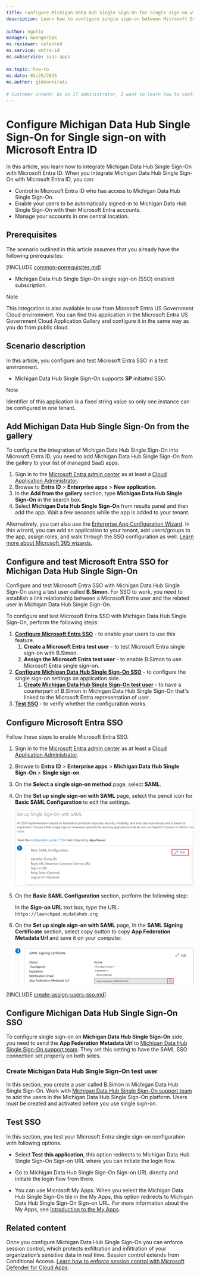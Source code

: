 ```yaml
---
title: Configure Michigan Data Hub Single Sign-On for Single sign-on with Microsoft Entra ID
description: Learn how to configure single sign-on between Microsoft Entra ID and Michigan Data Hub Single Sign-On.

author: nguhiu
manager: mwongerapk
ms.reviewer: celested
ms.service: entra-id
ms.subservice: saas-apps

ms.topic: how-to
ms.date: 03/25/2025
ms.author: gideonkiratu

# Customer intent: As an IT administrator, I want to learn how to configure single sign-on between Microsoft Entra ID and Michigan Data Hub Single Sign-On so that I can control who has access to Michigan Data Hub Single Sign-On, enable automatic sign-in with Microsoft Entra accounts, and manage my accounts in one central location.
---
```


# Configure Michigan Data Hub Single Sign-On for Single sign-on with Microsoft Entra ID

In this article,  you learn how to integrate Michigan Data Hub Single Sign-On with Microsoft Entra ID. When you integrate Michigan Data Hub Single Sign-On with Microsoft Entra ID, you can:

* Control in Microsoft Entra ID who has access to Michigan Data Hub Single Sign-On.
* Enable your users to be automatically signed-in to Michigan Data Hub Single Sign-On with their Microsoft Entra accounts.
* Manage your accounts in one central location.

## Prerequisites
The scenario outlined in this article assumes that you already have the following prerequisites:

[!INCLUDE [common-prerequisites.md](~/identity/saas-apps/includes/common-prerequisites.md)]
* Michigan Data Hub Single Sign-On single sign-on (SSO) enabled subscription.

> [!NOTE]
> This integration is also available to use from Microsoft Entra US Government Cloud environment. You can find this application in the Microsoft Entra US Government Cloud Application Gallery and configure it in the same way as you do from public cloud.

## Scenario description

In this article,  you configure and test Microsoft Entra SSO in a test environment.

* Michigan Data Hub Single Sign-On supports **SP** initiated SSO.

> [!NOTE]
> Identifier of this application is a fixed string value so only one instance can be configured in one tenant.

## Add Michigan Data Hub Single Sign-On from the gallery

To configure the integration of Michigan Data Hub Single Sign-On into Microsoft Entra ID, you need to add Michigan Data Hub Single Sign-On from the gallery to your list of managed SaaS apps.

1. Sign in to the [Microsoft Entra admin center](https://entra.microsoft.com) as at least a [Cloud Application Administrator](~/identity/role-based-access-control/permissions-reference.md#cloud-application-administrator).
1. Browse to **Entra ID** > **Enterprise apps** > **New application**.
1. In the **Add from the gallery** section, type **Michigan Data Hub Single Sign-On** in the search box.
1. Select **Michigan Data Hub Single Sign-On** from results panel and then add the app. Wait a few seconds while the app is added to your tenant.

 Alternatively, you can also use the [Enterprise App Configuration Wizard](https://portal.office.com/AdminPortal/home?Q=Docs#/azureadappintegration). In this wizard, you can add an application to your tenant, add users/groups to the app, assign roles, and walk through the SSO configuration as well. [Learn more about Microsoft 365 wizards.](/microsoft-365/admin/misc/azure-ad-setup-guides)

<a name='configure-and-test-azure-ad-sso-for-michigan-data-hub-single-sign-on'></a>

## Configure and test Microsoft Entra SSO for Michigan Data Hub Single Sign-On

Configure and test Microsoft Entra SSO with Michigan Data Hub Single Sign-On using a test user called **B.Simon**. For SSO to work, you need to establish a link relationship between a Microsoft Entra user and the related user in Michigan Data Hub Single Sign-On.

To configure and test Microsoft Entra SSO with Michigan Data Hub Single Sign-On, perform the following steps:

1. **[Configure Microsoft Entra SSO](#configure-azure-ad-sso)** - to enable your users to use this feature.
    1. **Create a Microsoft Entra test user** - to test Microsoft Entra single sign-on with B.Simon.
    1. **Assign the Microsoft Entra test user** - to enable B.Simon to use Microsoft Entra single sign-on.
1. **[Configure Michigan Data Hub Single Sign-On SSO](#configure-michigan-data-hub-single-sign-on-sso)** - to configure the single sign-on settings on application side.
    1. **[Create Michigan Data Hub Single Sign-On test user](#create-michigan-data-hub-single-sign-on-test-user)** - to have a counterpart of B.Simon in Michigan Data Hub Single Sign-On that's linked to the Microsoft Entra representation of user.
1. **[Test SSO](#test-sso)** - to verify whether the configuration works.

<a name='configure-azure-ad-sso'></a>

## Configure Microsoft Entra SSO

Follow these steps to enable Microsoft Entra SSO.

1. Sign in to the [Microsoft Entra admin center](https://entra.microsoft.com) as at least a [Cloud Application Administrator](~/identity/role-based-access-control/permissions-reference.md#cloud-application-administrator).
1. Browse to **Entra ID** > **Enterprise apps** > **Michigan Data Hub Single Sign-On** > **Single sign-on**.
1. On the **Select a single sign-on method** page, select **SAML**.
1. On the **Set up single sign-on with SAML** page, select the pencil icon for **Basic SAML Configuration** to edit the settings.

   ![Edit Basic SAML Configuration](common/edit-urls.png)

1. On the **Basic SAML Configuration** section, perform the following step:

    In the **Sign-on URL** text box, type the URL:
    `https://launchpad.midatahub.org`

1. On the **Set up single sign-on with SAML** page, In the **SAML Signing Certificate** section, select copy button to copy **App Federation Metadata Url** and save it on your computer.

	![The Certificate download link](common/copy-metadataurl.png)

<a name='create-an-azure-ad-test-user'></a>

[!INCLUDE [create-assign-users-sso.md](~/identity/saas-apps/includes/create-assign-users-sso.md)]

## Configure Michigan Data Hub Single Sign-On SSO

To configure single sign-on on **Michigan Data Hub Single Sign-On** side, you need to send the **App Federation Metadata Url** to [Michigan Data Hub Single Sign-On support team](mailto:support@midatahub.org). They set this setting to have the SAML SSO connection set properly on both sides.

### Create Michigan Data Hub Single Sign-On test user

In this section, you create a user called B.Simon in Michigan Data Hub Single Sign-On. Work with [Michigan Data Hub Single Sign-On support team](mailto:support@midatahub.org) to add the users in the Michigan Data Hub Single Sign-On platform. Users must be created and activated before you use single sign-on.

## Test SSO 

In this section, you test your Microsoft Entra single sign-on configuration with following options. 

* Select **Test this application**, this option redirects to Michigan Data Hub Single Sign-On Sign-on URL where you can initiate the login flow. 

* Go to Michigan Data Hub Single Sign-On Sign-on URL directly and initiate the login flow from there.

* You can use Microsoft My Apps. When you select the Michigan Data Hub Single Sign-On tile in the My Apps, this option redirects to Michigan Data Hub Single Sign-On Sign-on URL. For more information about the My Apps, see [Introduction to the My Apps](https://support.microsoft.com/account-billing/sign-in-and-start-apps-from-the-my-apps-portal-2f3b1bae-0e5a-4a86-a33e-876fbd2a4510).

## Related content

Once you configure Michigan Data Hub Single Sign-On you can enforce session control, which protects exfiltration and infiltration of your organization’s sensitive data in real time. Session control extends from Conditional Access. [Learn how to enforce session control with Microsoft Defender for Cloud Apps](/cloud-app-security/proxy-deployment-aad).
